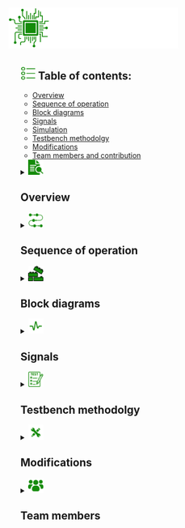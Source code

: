 <h1><img src="Styling/PIC.png" width=80 height=80/><img src="Styling/PIC.svg" width=256 height=80/></h1>
<ul>
  <h2><img src="Styling/list.png" width=30 height=25/>  Table of contents:</h2>
  <ul>
    <li><a href="https://github.com/AntiHexCode/PIC-8259A/tree/main?tab=readme-ov-file#-overview">Overview</a></li>
    <li><a href="https://github.com/AntiHexCode/PIC-8259A/tree/main?tab=readme-ov-file#-sequence-of-operation">Sequence of operation</a></li>
    <li><a href="https://github.com/AntiHexCode/PIC-8259A/tree/main?tab=readme-ov-file#-block-diagrams">Block diagrams</a></li>
    <li><a href="https://github.com/AntiHexCode/PIC-8259A/tree/main?tab=readme-ov-file#-signals">Signals</a></li>
    <li><a href="https://github.com/AntiHexCode/PIC-8259A/tree/main?tab=readme-ov-file#-simulation">Simulation</a></li>
    <li><a href="https://github.com/AntiHexCode/PIC-8259A/tree/main?tab=readme-ov-file#-testbench-methodolgy">Testbench methodolgy</a></li>
    <li><a href="https://github.com/AntiHexCode/PIC-8259A/tree/main?tab=readme-ov-file#-modifications">Modifications</a></li>
    <li><a href="https://github.com/AntiHexCode/PIC-8259A/tree/main?tab=readme-ov-file#-team-members">Team members and contribution</a></li>
  </ul>
  <details>
  <summary><img src="Styling/overview.png" width=30 height=30/><h2> Overview</h2></summary>
    <ul>
    <p>
      This project simulates 8259A PIC behavior using verilog, PIC is short for 
      <strong>P</strong>rogrammable <strong>I</strong>nterrupt <strong>C</strong>ontroller. The design
      was inspired from the <a href="https://drive.google.com/file/d/1ff_bdktK6zrH54DNJ6saOl5jdVz1-0MY/view?usp=drive_link">Intel datasheet</a> with some modifications.</p>
      <p>
      <storng>The design was divided into 4 major blocks as follows:</storng>
      <ul>
        <li>Read Write logic block</li>
        <li>Control logic block</li>
        <li>Interrupt logic block</li>
        <li>Cascade logic block</li>
      </ul>
    </p>
    <p>
      <strong>Our lovely PIC 8259A is designed to be:</strong>
      <ul>
        <li>8086 compatible</li>
        <li>Programmable</li>
        <li>Single +5V supply, no master clock</li>
        <li>Eight-Level Priority Controller</li>
        <li>Expandable to 64 Levels via cascading</li>
        <li>Handling interrupts in fully-nested mode</li>
        <li>Interrupt masking compatible</li>
        <li>EOI/AEOI supportive</li>
        <li>supportive for reading status</li>
      </ul>
    </p>
    </ul>
  </details>
  <details>
    <summary><img src="Styling/sequence.png" width=30 height=30/><h2> Sequence of operation</h2></summary>
    <ol>
        <li>All command words are sent from 8086 to the RW logic.</li>
        <li>RW logic parses the command words sending flags to control logic</li>
        <li>Whilst command words are being sent, all blocks are initializing according to the command words</li>
        <li>Once all command words are sent, other blocks can start working on the interrupt.</li>
        <li>Control logic triggers 8086 for interrupts</li>
        <li>Interrupt starts upon recieving the first INTA(active low) pulse, fetching the IRs</li>
        <li>Priority resolver chooses which request will be served taking into consideration various modes(fully-nested,rotation mode etc...)</li>
        <li>
          Control logic puts the vector address(from ISR) on the data bus upon recieving the second INTA pulse only if
          addressWrite flag is high (in single mode), in case of cascade mode, depending on current interrupt location,
          it would be put on the data bus by one of the slaves.
        </li>
        <li>8086 sends read signal, allowing to read ISR(current interrupt request in service), IRR and IMR</li>
    </ol>
  </details>
  <details>
    <summary><img src="Styling/blocks.png" width=30 height=30/><h2> Block diagrams</h2></summary>
    <ul>
      <img src="Control Logic/Block Diagram/ControlLogicBlock.png" width=512 height=512/><p>Control logic block diagram, the mastermind of the PIC, takes flags from R/W logic, parses the data to give it to other blocks</p>
      <img src="Read Write Logic/Block Diagram/RWLogic diagram.png" width=512 height=512/><p>Read write logic block diagram, this block deals with 8086 directly, recieving command words, writing them and sending flags to the control logic 
      to make all blocks initialize their states and work correctly</p>
      <img src="Cascade Logic/Block Diagram/Block.png" width=512 height=512/><p>Instead of just 8 devices connected to the PIC, we can extend that up to 64 devices using the Cascade Logic Module</p>
    </ul>
  </details>
  <details>
    <summary><img src="Styling/signals.png" width=30 height=30/><h2> Signals</h2></summary>
    <ul>
      <h3>Control logic signals (click on picture for better view)</h3>
       <img src="Control Logic/Block Diagram/ControlLogicPorts.png"/>
      <h3>Cascade signals (click on picture for better view)</h3>
       <img src="Cascade Logic/Block Diagram/Block Pins.png"/>
    <h3>R/W logic signals</h3>
    <table>
      <tr>
        <th>Signal</th>
        <th>Description</th>
      </tr>
      <tr>
        <td>A0</td>
        <td>1 bit input from 8086, used to identify command words</td>
      </tr>
      <tr>
        <td>CS</td>
        <td>1 bit active low input from 8086, turns on the PIC or off</td>
      </tr>
      <tr>
        <td>WR</td>
        <td>1 bit active low input from 8086, when asserted, allows writing in RW logic</td>
      </tr>
      <tr>
        <td>RD</td>
        <td>1 bit active low input from 8086, when asserted, allows reading status of PIC</td>
      </tr>
      <tr>
        <td>Data Bus</td>
        <td>8 bit buffer, carries command words from 8086. Takes data from PIC to 8086. It is the main method of communication between 8086 and PIC</td>
      </tr>
      <tr>
        <td>rden</td>
        <td>1 bit output, used by control logic to let it know that read signal is asserted</td>
      </tr>
      <tr>
        <td>ICW1Flag</td>
        <td>1 bit output, a flag to indicate the current command word is ICW1</td>
      </tr>
      <tr>
        <td>ICW2Flag</td>
        <td>1 bit output, a flag to indicate the current command word is ICW2</td>
      </tr>
      <tr>
        <td>ICW3Flag</td>
        <td>1 bit output, a flag to indicate the current command word is ICW3</td>
      </tr>
      <tr>
        <td>ICW4Flag</td>
        <td>1 bit output, a flag to indicate the current command word is ICW4</td>
      </tr>
      <tr>
        <td>OCW1Flag</td>
        <td>1 bit output, a flag to indicate the current command word is OCW1</td>
      </tr>
      <tr>
        <td>OCW2Flag</td>
        <td>1 bit output, a flag to indicate the current command word is OCW2</td>
      </tr>
      <tr>
        <td>OCW3Flag</td>
        <td>1 bit output, a flag to indicate the current command word is OCW3</td>
      </tr>
  </ul>
  </details>
  <details>
    <summary><img src="Styling/simmulation.png" width=30 height=30/><h2> Simulation</h2></summary>
    <h3>PIC8259A Simulation</h3>
    <table>
      <tr>
        <th></th>
        <th></th>
      </tr>
      <ul>
        <td><img src="PIC8259A/Test Bench/1.png"/></td>
        <td><img src="PIC8259A/Test Bench/1.png"/></td>
        <td><img src="PIC8259A/Test Bench/1.png"/></td>
      </ul>
    </table>
    <h3>R/W Logic Simualtion</h3>
    <table>
      <tr>
        <th></th>
        <th></th>
      </tr>
      <tr>
        <td><img src="Read Write Logic/Test Bench/all command words.png"/> All command words written</td>
        <td><img src="Read Write Control Logic/ICW3 and ICW4 Missing.png"/>ICW3 and ICW4 aren't written</td>
      </tr>
      <tr>
        <td><img src="Read Write Logic/Test Bench/ICW3 Missing.png"/>ICW3 isn't written</td>
        <td><img src="Read Write Logic/Test Bench/ICW4 Missing.png"/>ICW4 isn't written</td>
      </tr>
    </table>
    <h3>Control Logic simulation</h3>
    <table>
      <tr>
        <th></th>
        <th></th>
      </tr>
      <tr>
        <td><img src="Control Logic/Test Bench/ControlLogicTBSim1.png"/></td>
        <td><img src="Control Logic/Test Bench/ControlLogicTBSim2.png"/></td>
      </tr>
      <tr>
        <td><img src="Control Logic/Test Bench/ControlLogicTBSim3.png"/></td>
        <td><img src="Control Logic/Test Bench/ControlLogicTBSim4.png"/></td>
      </tr>
      <tr>
        <td><img src="Control Logic/Test Bench/ControlLogicTBSim5.png"/></td>
        <td><img src="Control Logic/Test Bench/ControlLogicTBSim6.png"/></td>
      </tr>
    </table>
    <h3>Interrupt Logic Simulation</h3>
    <table>
      <tr>
        <th></th>
        <th></th>
      </tr>
      <ul>
        <td><img src="Interrupt Logic/Test Bench/InterruptLogicTBSim.png"/></td>
      </ul>
    </table>
    <h3>Cascade Logic Simulation</h3>
    <table>
      <tr>
        <th></th>
        <th></th>
      </tr>
      <ul>
        <td><img src="Cascade Logic/Test Bench/1.png"/></td>
      </ul>
    </table>
  </details>
  <details>
    <summary><img src="Styling/test.png" width=30 height=30/><h2> Testbench methodolgy</h2></summary>
  </details>
  <details>
    <summary><img src="Styling/modification.png" width=30 height=30/><h2> Modifications</h2></summary>
    <ul>
      <li>R/W logic works with an internal clock, since the command words need some form of sequence to operate, a clock was needed to enhance and ease the design of the logic of command words</li>
      <li>All blocks won't start working unless all command words are sent</li>
      <li>8086 must send all OCWs to facilitate the design of the blocks</li>
      <li>RW logic takes some of the control logic tasks such as parsing the data for command words and sends them to contorl logic</li>
      <li>Control logic and R/W logic can be reduced to one single complex block</li>
      <li>Interrupt logic block recieves the acknowledgement (INTA) directly from 8086</li>
      <li>Control logic sets the 8 bit vector address on the data bus not the ISR</li>
      <li>Control logic is responsible for reading the status of PIC, in exchange of R/W logic parsing the data and setting flags.</li>
    </ul>
  </details>
  <details>
    <summary><img src="Styling/group-users.png" width=30 height=30/><h2> Team members</h2></summary>
    <ul>
    <table>
      <tr>
        <th>Name</th>
        <th>ID</th>
        <th>GitHub username</th>
        <th>Contribution</th>
      </tr>
      <tr>
        <td>Abdullah Mohammed</td>
        <td>2001803</td>
        <td><a href="https://github.com/AntiHexCode">AntiHexCode</a></td>
        <td>Control Logic, Read Logic, PIC8259A, Cascade Logic, Interrupt Logic</td>
      </tr>
      <tr>
        <td>Ahmad Mahfouz</td>
        <td>2002238</td>
        <td><a href="https://github.com/rye141200">rye141200</a></td>
        <td>Read Write Logic, PIC8259A, Report</td>
      </tr>
      <tr>
        <td>Mohammed Mostafa</td>
        <td>2001299</td>
        <td><a href="https://github.com/mohamed-most">mohamed-most</a></td>
        <td>Interrupt Logic, Report</td>
      </tr>
    </table>
    </ul>
  </details>
</ul>
